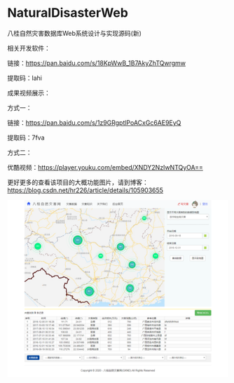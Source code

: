 # NaturalDisasterWeb
八桂自然灾害数据库Web系统设计与实现源码(新)

相关开发软件：

链接：https://pan.baidu.com/s/18KpWwB_1B7AkyZhTQwrgmw 

提取码：lahi

成果视频展示：

方式一：

链接：https://pan.baidu.com/s/1z9GRgptlPoACxGc6AE9EyQ

提取码：7fva

方式二：

优酷视频：https://player.youku.com/embed/XNDY2NzIwNTQyOA==

更好更多的查看该项目的大概功能图片，请到博客：https://blog.csdn.net/hr226/article/details/105903655

![image](https://github.com/huangrong210/NaturalDisasterWeb/blob/master/ProductImgs/%E5%89%8D%E5%8F%B0%E9%A6%96%E9%A1%B5%EF%BC%88%E5%B7%B2%E7%99%BB%E5%BD%95%EF%BC%89.png)
